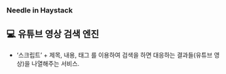 ### Needle in Haystack

## 💻 유튜브 영상 검색 엔진

- ‘스크립트’ + 제목, 내용, 태그 를 이용하여 검색을 하면 대응하는 결과들(유튜브 영상)을 나열해주는 서비스.
